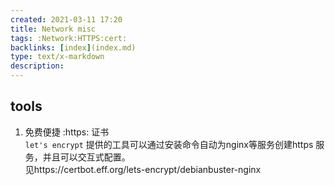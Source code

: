 ```yaml
---
created: 2021-03-11 17:20
title: Network misc
tags: :Network:HTTPS:cert:
backlinks: [index](index.md)
type: text/x-markdown
description: 
---
```


## tools
1. 免费便捷 :https: 证书  
   `let's encrypt` 提供的工具可以通过安装命令自动为nginx等服务创建https 服务，并且可以交互式配置。  
   见https://certbot.eff.org/lets-encrypt/debianbuster-nginx

